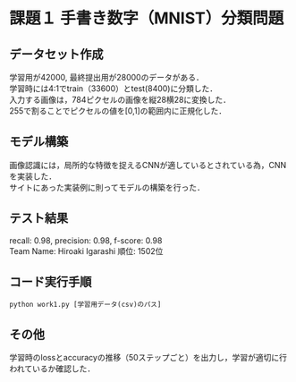 # 課題１ 手書き数字（MNIST）分類問題
## データセット作成
学習用が42000, 最終提出用が28000のデータがある．  
学習時には4:1でtrain（33600）とtest(8400)に分類した．   
入力する画像は，784ピクセルの画像を縦28横28に変換した．  
255で割ることでピクセルの値を[0,1]の範囲内に正規化した．

## モデル構築
画像認識には，局所的な特徴を捉えるCNNが適しているとされている為，CNNを実装した．  
サイトにあった実装例に則ってモデルの構築を行った．


## テスト結果
recall: 0.98, precision: 0.98, f-score: 0.98  
Team Name: Hiroaki Igarashi 順位: 1502位
## コード実行手順
```
python work1.py [学習用データ(csv)のパス]
```
## その他
学習時のlossとaccuracyの推移（50ステップごと）を出力し，学習が適切に行われているか確認した．
